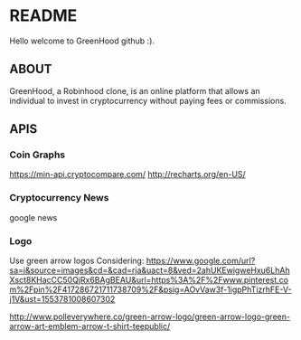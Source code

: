 # README
Hello welcome to GreenHood github :).

## ABOUT
GreenHood, a Robinhood clone, is an online platform that allows an individual to invest in cryptocurrency without paying fees or commissions.

## APIS 
### Coin Graphs
https://min-api.cryptocompare.com/
http://recharts.org/en-US/

### Cryptocurrency News
google news

### Logo
Use green arrow logos
Considering:
https://www.google.com/url?sa=i&source=images&cd=&cad=rja&uact=8&ved=2ahUKEwigweHxu6LhAhXsct8KHacCC50QjRx6BAgBEAU&url=https%3A%2F%2Fwww.pinterest.com%2Fpin%2F417286721711738709%2F&psig=AOvVaw3f-1igpPhTizrhFE-V-j1V&ust=1553781008607302

http://www.polleverywhere.co/green-arrow-logo/green-arrow-logo-green-arrow-art-emblem-arrow-t-shirt-teepublic/
